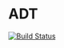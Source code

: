# ADT

[![Build Status](https://travis-ci.org/rmosolgo/adt.png?branch=master)](https://travis-ci.org/rmosolgo/adt)